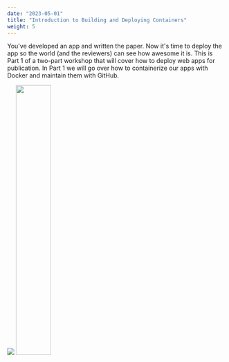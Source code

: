 ```yaml
---
date: "2023-05-01"
title: "Introduction to Building and Deploying Containers"
weight: 5
---
```


You've developed an app and written the paper. Now it's time to deploy the app so the world (and the reviewers) can see how awesome it is. This is Part 1 of a two-part workshop that will cover how to deploy web apps for publication. In Part 1 we will go over how to containerize our apps with Docker and maintain them with GitHub.

<img src="/notes/containers/img/docker.png" /> <img src="/notes/containers/img/github.jpeg" width="40%" />
